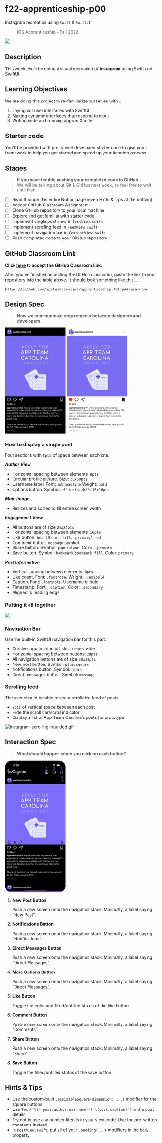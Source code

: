 # f22-apprenticeship-p00
Instagram recreation using `Swift` & `SwiftUI`
> iOS Apprenticeship - Fall 2022

<img width=200px src="./example-screenshots/instagram-recreation-rounded.gif">

## Description

This week, we’ll be doing a visual recreation of **Instagram** using Swift and SwiftUI.

## **Learning Objectives**

We are doing this project to re-familiarize ourselves with…

1. Laying out user interfaces with SwiftUI
2. Making dynamic interfaces that respond to input
3. Writing code and running apps in Xcode

## Starter code

You’ll be provided with pretty well-developed starter code to give you a framework to help you get started and speed up your iteration process.

## Stages

> **If you have trouble pushing your completed code to GitHub…**<br/>
We will be talking about Git & GitHub next week, so feel free to wait until then.

</quote>

- [ ]  Read through this entire Notion page (even Hints & Tips at the bottom)
- [ ]  Accept GitHub Classroom Assignment
- [ ]  Clone GitHub repository to your local machine
- [ ]  Explore and get familiar with starter code
- [ ]  Implement single post view in `PostView.swift`
- [ ]  Implement scrolling feed in `FeedView.swift`
- [ ]  Implement navigation bar in `ContentView.swift`
- [ ]  Push completed code to your GitHub repository

## GitHub Classroom Link

**Click [here](https://classroom.github.com/a/Rs8QQ9Ct) to accept the GitHub Classroom link.**

After you’ve finished accepting the GitHub classroom, paste the link to your repository into the table above. It should look something like this…

```
https://github.com/appteamcarolina/apprenticeship-f22-p##-username
```

## Design Spec

> **How we communicate requirements between designers and developers.**

<img width=200px src="./example-screenshots/single-post.png">    <img width=200px src="./example-screenshots/single-post-enabled.png">

### How to display a single post

Four sections with `8pts` of space between each one.

***Author View***

- Horizontal spacing between elements: `8pts`
- Circular profile picture. Size: `30x30pts`
- Username label. Font: `subheadline` Weight: `bold`
- Options button. Symbol: `ellipsis`. Size: `16x16pts`

***Main Image***

- Resizes and scales to fill entire screen width

***Engagement View***

- All buttons are of size `24x24pts`
- Horizontal spacing between elements: `16pts`
- Like button. `heart`/`heart.fill`. `.primary`/`.red`
- Comment button. `message` symbol
- Share button. Symbol: `paperplane`. Color: `.primary`
- Save button. Symbol: `bookmark`/`bookmark.fill`. Color: `primary`

***Post Information***

- Vertical spacing between elements: `8pts`
- Like count. Font: `.footnote`. Weight: `.semibold`
- Caption. Font: `.footnote`. Username in bold
- Timestamp. Font: `.caption`. Color: `.secondary`
- Aligned to leading edge

### Putting it all together

<img width=200px src="./example-screenshots/instagram-scrolling-rounded.gif">

### Navigation Bar

Use the built-in SwiftUI navigation bar for this part.

- Cursive logo in principal slot. `120pts` wide
- Horizontal spacing between buttons: `28pts`
- All navigation buttons are of size `20x20pts`
- New post button. Symbol: `plus.square`
- Notifications button. Symbol: `heart`
- Direct messages button. Symbol: `message`

### Scrolling feed

The user should be able to see a scrollable feed of posts

- `8pts` of vertical space between each post
- Hide the scroll bar/scroll indicator
- Display a list of App Team Carolina’s posts for prototype

![instagram-scrolling-rounded.gif](https://s3-us-west-2.amazonaws.com/secure.notion-static.com/baf86a3e-2a76-46e7-9617-a0415d67a549/instagram-scrolling-rounded.gif)

## Interaction Spec

> **What should happen when you click on each button?**

<img width=200px src="./example-screenshots/instagram-interaction.png">

1. **New Post Button**
   
   Push a new screen onto the navigation stack. Minimally, a label saying “New Post”.

2. **Notifications Button**

   Push a new screen onto the navigation stack. Minimally, a label saying “Notifications”.

3. **Direct Messages Button**

   Push a new screen onto the navigation stack. Minimally, a label saying “Direct Messages”.

4. **More Options Button**

   Push a new screen onto the navigation stack. Minimally, a label saying “Direct Messages”.

5. **Like Button**

   Toggle the color and filled/unfilled status of the like button.

6. **Comment Button**

   Push a new screen onto the navigation stack. Minimally, a label saying “Comments”.

7. **Share Button**

   Push a new screen onto the navigation stack. Minimally, a label saying “Share”.

8. **Save Button**

   Toggle the filled/unfilled status of the save button.

## Hints & Tips

- Use the custom-built `.resizableSquare(dimension: ...)` modifier for the square buttons
- Use `Text("\(**post.author.username**) \(post.caption)")` in the post details
- Try not to use any number literals in your view code. Use the pre-written constants instead
- In `PostView.swift`, put all of your `.padding(...)` modifiers in the `body` property
